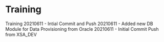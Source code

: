 # Training
Training
20210611 - Intial Commit and Push
20210611 - Added new DB Module for Data Provisioning from Oracle
20210611 - Initial Commit Push from XSA_DEV